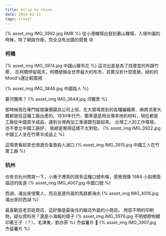 ```yaml
---
title: btrip to china
date: 2014-02-13
tags: travel
---
```

{% asset_img IMG_3992.jpg RMB %}
從小港機場出發到蕭山機場，入境中國的時候，除了網路作廢，完全沒有出國的感覺 😰
<!--more-->
### 柯橋
{% asset_img IMG_3974.jpg 中國山寨布花 %}
這次出差是為了找便宜的布跟竹蓆，
在柯橋停留兩天，柯橋號稱全世界最大的布市，其實沒有什麼感覺，紐約的Mood's還比較震撼

{% asset_img IMG_3846.jpg 中國路人 %}

要河蟹嗎？
{% asset_img IMG_3844.jpg 河蟹煲 %}

那時候我在專門經營廉價寢具公司上班，在大賣場買到的各種編織蓆、麻將涼蓆大概都是從這種工廠出產的。1930年代竹、藺草還是用台灣本地的材料，現在都是工廠從中國買半成品，運到台灣再加工車邊跟包裝起來。
台灣工人的工作環境，也不會比中國工廠好，
我總是覺得這樣不太對勁。
{% asset_img IMG_3922.jpg 中國工人坐在竹蓆半成品上 %}

這場景看起來也很適合毒梟殺人滅口
{% asset_img IMG_3915.jpg 中國工人在竹蓆工廠 %}

### 杭州
也有去杭州閒晃一下，小巷子裡真的很多這種口號布條，感覺很像 1984 小說裡面描述的街道
{% asset_img IMG_4007.jpg 中國口號 %}

西湖，滿出來很驚人，而且是連外面的馬路都淹水
{% asset_img IMG_4016.jpg 滿出來的西湖 %}

最喜歡逛老百姓商店，這好像是最後住的飯店外面的小商店。
用意不明的印刷物，疑似資料夾？還是小海報的樣子
{% asset_img IMG_3979.jpg 不明塑膠物體印著王子（？）、毛澤東、劉亦菲 %}
杰倫薯片 🤔
{% asset_img IMG_3907.jpg 杰倫薯片 %}
